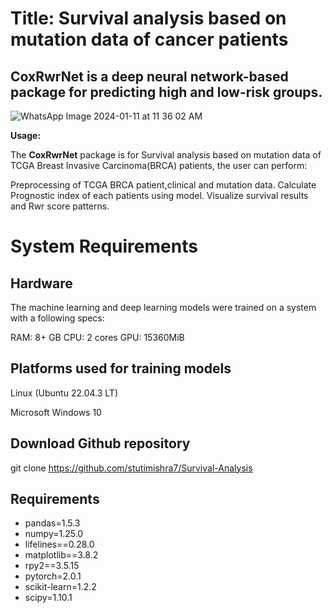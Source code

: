 # Title: Survival analysis based on mutation data of cancer patients 
## CoxRwrNet is a deep neural network-based package for predicting high and low-risk groups.
![WhatsApp Image 2024-01-11 at 11 36 02 AM](https://github.com/stutimishra7/Survival-Analysis/assets/105044948/d5cd1bc1-3b02-47b5-adae-7624ee361ef5)



**Usage:**

The **CoxRwrNet** package is for Survival analysis based on mutation data of TCGA Breast Invasive Carcinoma(BRCA) patients, the user can perform:

Preprocessing of TCGA BRCA patient,clinical and mutation data.
Calculate Prognostic index of each patients using model.
Visualize survival results and Rwr score patterns.

# System Requirements
  ## Hardware
The machine learning and deep learning models were trained on a system with a following specs:

RAM: 8+ GB
CPU: 2 cores
GPU: 15360MiB

## Platforms used for training models

Linux (Ubuntu 22.04.3 LT)

Microsoft Windows 10


## Download Github repository

git clone https://github.com/stutimishra7/Survival-Analysis

## Requirements
- pandas=1.5.3
- numpy=1.25.0
- lifelines==0.28.0
- matplotlib==3.8.2
- rpy2==3.5.15
- pytorch=2.0.1
- scikit-learn=1.2.2
- scipy=1.10.1





